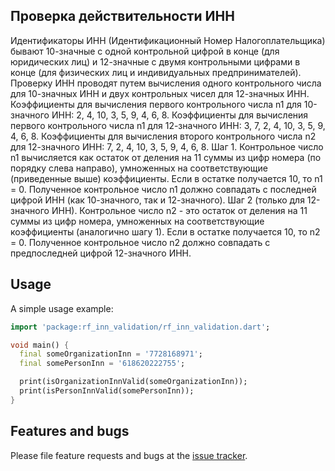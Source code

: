 ## Проверка действительности ИНН

Идентификаторы ИНН (Идентификационный Номер Налогоплательщика) бывают 10-значные с одной контрольной цифрой в конце (для юридических лиц) и 12-значные с двумя контрольными цифрами в конце (для физических лиц и индивидуальных предпринимателей).
Проверку ИНН проводят путем вычисления одного контрольного числа для 10-значных ИНН и двух контрольных чисел для 12-значных ИНН. Коэффициенты для вычисления первого контрольного числа n1 для 10-значного ИНН:
2, 4, 10, 3, 5, 9, 4, 6, 8.
Коэффициенты для вычисления первого контрольного числа n1 для 12-значного ИНН:
3, 7, 2, 4, 10, 3, 5, 9, 4, 6, 8.
Коэффициенты для вычисления второго контрольного числа n2 для 12-значного ИНН:
7, 2, 4, 10, 3, 5, 9, 4, 6, 8.
Шаг 1. Контрольное число n1 вычисляется как остаток от деления на 11 суммы из цифр номера (по порядку слева направо), умноженных на соответствующие (приведенные выше) коэффициенты. Если в остатке получается 10, то n1 = 0. Полученное контрольное число n1 должно совпадать с последней цифрой ИНН (как 10-значного, так и 12-значного).
Шаг 2 (только для 12-значного ИНН). Контрольное число n2 - это остаток от деления на 11 суммы из цифр номера, умноженных на соответствующие коэффициенты (аналогично шагу 1). Если в остатке получается 10, то n2 = 0. Полученное контрольное число n2 должно совпадать с предпоследней цифрой 12-значного ИНН.


## Usage

A simple usage example:

```dart
import 'package:rf_inn_validation/rf_inn_validation.dart';

void main() {
  final someOrganizationInn = '7728168971';
  final somePersonInn = '618620222755';

  print(isOrganizationInnValid(someOrganizationInn));
  print(isPersonInnValid(somePersonInn));
}
```

## Features and bugs

Please file feature requests and bugs at the [issue tracker][tracker].

[tracker]: https://github.com/premiumapp-org/rf_inn_validation/issues
